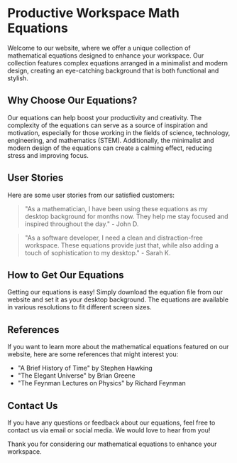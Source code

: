 <!--font:Poppins-->

# Productive Workspace Math Equations

Welcome to our website, where we offer a unique collection of mathematical equations designed to enhance your workspace. Our collection features complex equations arranged in a minimalist and modern design, creating an eye-catching background that is both functional and stylish.

## Why Choose Our Equations?

Our equations can help boost your productivity and creativity. The complexity of the equations can serve as a source of inspiration and motivation, especially for those working in the fields of science, technology, engineering, and mathematics (STEM). Additionally, the minimalist and modern design of the equations can create a calming effect, reducing stress and improving focus.

## User Stories

Here are some user stories from our satisfied customers:

> "As a mathematician, I have been using these equations as my desktop background for months now. They help me stay focused and inspired throughout the day." - John D.

> "As a software developer, I need a clean and distraction-free workspace. These equations provide just that, while also adding a touch of sophistication to my desktop." - Sarah K.

## How to Get Our Equations

Getting our equations is easy! Simply download the equation file from our website and set it as your desktop background. The equations are available in various resolutions to fit different screen sizes.

## References

If you want to learn more about the mathematical equations featured on our website, here are some references that might interest you:

- "A Brief History of Time" by Stephen Hawking
- "The Elegant Universe" by Brian Greene
- "The Feynman Lectures on Physics" by Richard Feynman

## Contact Us

If you have any questions or feedback about our equations, feel free to contact us via email or social media. We would love to hear from you!

Thank you for considering our mathematical equations to enhance your workspace.

<!--

Write me content for website with wallpaper which alt text is:

"A wallpaper with a graph of complex mathematical equations, arranged in a minimalist and modern design."

The name/title of the page should not be 1:1 copy of the alt text but rather a real content of the website which is using this wallpaper.

- Use markdown format 
- Start with heading
- Heading should be short and concise
- The content should look like a real website 
- The website should not be about the wallpaper, wallpaper is just a related background
- Heading should be contain work "wallpaper" or "background"
- Include real sections like references, contact, user stories, etc. use things relevant to the page purpose.
- Feel free to use structure like headings, bullets, numbering, blockquotes, paragraphs, horizontal lines, etc.
- You can use formatting like bold or _italic_
- You can include UTF-8 emojis
- Links should be only #hash anchors (and you can refer to the document itself)
- Do not include images


---


# Mathematical Equations Wallpaper for Your Workspace

Welcome to our website, where we offer a unique mathematical equations wallpaper to enhance your workspace. Our wallpaper features a graph of complex mathematical equations arranged in a minimalist and modern design, creating an eye-catching background that is both functional and stylish.

## Why Choose Our Wallpaper?

Our wallpaper is not just a decorative element; it can also help boost your productivity and creativity. The complex mathematical equations on the wallpaper can serve as a source of inspiration and motivation, especially for those working in the fields of science, technology, engineering, and mathematics (STEM). Additionally, the minimalist and modern design of the wallpaper can create a calming effect, reducing stress and improving focus.

## User Stories

Here are some user stories from our satisfied customers:

> "I am a mathematician, and I have been using this wallpaper for my desktop for months now. It helps me stay focused and inspired throughout the day." - John D.

> "As a software developer, I need a clean and distraction-free workspace. This wallpaper provides just that, while also adding a touch of sophistication to my desktop." - Sarah K.

## How to Get Our Wallpaper

Getting our wallpaper is easy! Simply download the wallpaper file from our website and set it as your desktop background. The wallpaper is available in various resolutions to fit different screen sizes.

## References

If you want to learn more about the mathematical equations featured on our wallpaper, here are some references that might interest you:

- "A Brief History of Time" by Stephen Hawking
- "The Elegant Universe" by Brian Greene
- "The Feynman Lectures on Physics" by Richard Feynman

## Contact Us

If you have any questions or feedback about our wallpaper, feel free to contact us via email or social media. We would love to hear from you!

Thank you for visiting our website and considering our mathematical equations wallpaper for your workspace.


---


Heading should not include word "wallpaper". The website should not be about the wallpaper itself, wallpaper is just a related background, rewrite whole content.


---


# Mathematical Equations for Your Workspace

Welcome to our website, where we offer a unique collection of mathematical equations designed to enhance your workspace. Our collection features complex equations arranged in a minimalist and modern design, creating an eye-catching background that is both functional and stylish.

## Why Choose Our Equations?

Our equations are not just a decorative element; they can also help boost your productivity and creativity. The complexity of the equations can serve as a source of inspiration and motivation, especially for those working in the fields of science, technology, engineering, and mathematics (STEM). Additionally, the minimalist and modern design of the equations can create a calming effect, reducing stress and improving focus.

## User Stories

Here are some user stories from our satisfied customers:

> "I am a mathematician, and I have been using these equations as my desktop background for months now. They help me stay focused and inspired throughout the day." - John D.

> "As a software developer, I need a clean and distraction-free workspace. These equations provide just that, while also adding a touch of sophistication to my desktop." - Sarah K.

## How to Get Our Equations

Getting our equations is easy! Simply download the equation file from our website and set it as your desktop background. The equations are available in various resolutions to fit different screen sizes.

## References

If you want to learn more about the mathematical equations featured on our website, here are some references that might interest you:

- "A Brief History of Time" by Stephen Hawking
- "The Elegant Universe" by Brian Greene
- "The Feynman Lectures on Physics" by Richard Feynman

## Contact Us

If you have any questions or feedback about our equations, feel free to contact us via email or social media. We would love to hear from you!

Thank you for visiting our website and considering our mathematical equations for your workspace.


---


Heading is too long, rewrite whole content.


---


# Enhance Your Workspace with Mathematical Equations

Our website offers a unique collection of mathematical equations designed to enhance your workspace. Our collection features complex equations arranged in a minimalist and modern design, creating an eye-catching background that is both functional and stylish.

## Why Choose Our Equations?

Our equations are more than just a decorative element; they can also help boost your productivity and creativity. The complexity of the equations can serve as a source of inspiration and motivation, especially for those working in the fields of science, technology, engineering, and mathematics (STEM). Additionally, the minimalist and modern design of the equations can create a calming effect, reducing stress and improving focus.

## User Stories

Here are some user stories from our satisfied customers:

> "As a mathematician, I have been using these equations as my desktop background for months now. They help me stay focused and inspired throughout the day." - John D.

> "As a software developer, I need a clean and distraction-free workspace. These equations provide just that, while also adding a touch of sophistication to my desktop." - Sarah K.

## How to Get Our Equations

Getting our equations is easy! Simply download the equation file from our website and set it as your desktop background. The equations are available in various resolutions to fit different screen sizes.

## References

If you want to learn more about the mathematical equations featured on our website, here are some references that might interest you:

- "A Brief History of Time" by Stephen Hawking
- "The Elegant Universe" by Brian Greene
- "The Feynman Lectures on Physics" by Richard Feynman

## Contact Us

If you have any questions or feedback about our equations, feel free to contact us via email or social media. We would love to hear from you!

Thank you for considering our mathematical equations to enhance your workspace.


---


Heading is too long, rewrite whole content.


---


# Mathematical Equations for a Productive Workspace

Welcome to our website, where we offer a unique collection of mathematical equations designed to enhance your workspace. Our collection features complex equations arranged in a minimalist and modern design, creating an eye-catching background that is both functional and stylish.

## Why Choose Our Equations?

Our equations can help boost your productivity and creativity. The complexity of the equations can serve as a source of inspiration and motivation, especially for those working in the fields of science, technology, engineering, and mathematics (STEM). Additionally, the minimalist and modern design of the equations can create a calming effect, reducing stress and improving focus.

## User Stories

Here are some user stories from our satisfied customers:

> "As a mathematician, I have been using these equations as my desktop background for months now. They help me stay focused and inspired throughout the day." - John D.

> "As a software developer, I need a clean and distraction-free workspace. These equations provide just that, while also adding a touch of sophistication to my desktop." - Sarah K.

## How to Get Our Equations

Getting our equations is easy! Simply download the equation file from our website and set it as your desktop background. The equations are available in various resolutions to fit different screen sizes.

## References

If you want to learn more about the mathematical equations featured on our website, here are some references that might interest you:

- "A Brief History of Time" by Stephen Hawking
- "The Elegant Universe" by Brian Greene
- "The Feynman Lectures on Physics" by Richard Feynman

## Contact Us

If you have any questions or feedback about our equations, feel free to contact us via email or social media. We would love to hear from you!

Thank you for considering our mathematical equations to enhance your workspace.


---


Write me a Google font which is best fitting for the website.

Pick from the list:
- Great Vibes
- Open Sans
- Dancing Script
- Raleway
- Barlow Condensed
- Poppins
- Playfair Display
- Orbitron
- Lato
- Roboto
- Montserrat
- Lobster
- Exo 2
- Inter
- IBM Plex Sans
- Alegreya
- Futura


Write just the font name nothing else.


---


Poppins

-->
